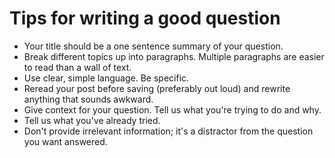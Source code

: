 <!--- Blurb shown to new users when creating a question until dismissed -->

# Tips for writing a good question

- Your title should be a one sentence summary of your question. 
- Break different topics up into paragraphs. Multiple paragraphs are easier to read than a wall of text. 
- Use clear, simple language. Be specific. 
- Reread your post before saving (preferably out loud) and rewrite anything that sounds awkward. 
- Give context for your question. Tell us what you're trying to do and why.  
- Tell us what you've already tried. 
- Don't provide irrelevant information; it's a distractor from the question you want answered. 
